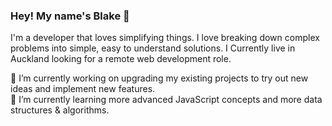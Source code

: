 ### Hey! My name's Blake 👋

I'm a developer that loves simplifying things. I love breaking down complex problems into simple, easy to understand solutions. I Currently live in Auckland looking for a remote web development role. 

🔭  I’m currently working on upgrading my existing projects to try out new ideas and implement new features.<br />
🌱  I’m currently learning more advanced JavaScript concepts and more data structures & algorithms.
